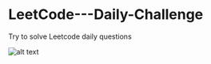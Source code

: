 # LeetCode---Daily-Challenge
Try to solve Leetcode daily questions 

![alt text](https://leetcode.com/static/images/LeetCode_Sharing.png)
